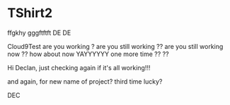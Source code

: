 # TShirt2
ffgkhy
gggftftft
DE DE

Cloud9Test are you working ?
are you still working ??
are you still working now ??
how about now YAYYYYYY
one more time ?? ??

Hi Declan, just checking again if it's all working!!!

and again, for new name of project?
third time lucky?

DEC